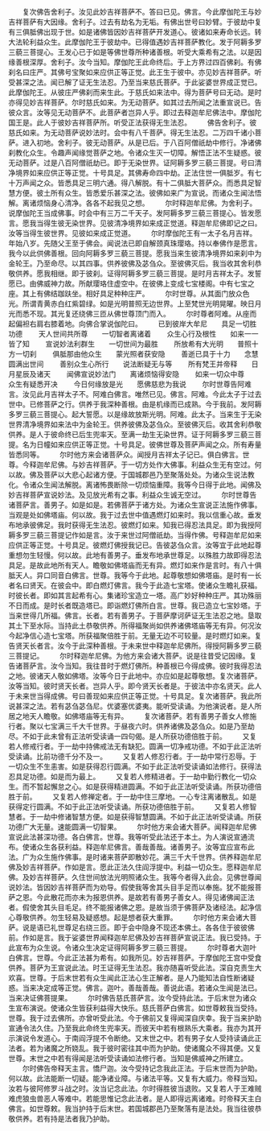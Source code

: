 <!-- { "loadSidebar": true } -->
　　复次佛告舍利子。汝见此妙吉祥菩萨不。答曰已见。佛言。今此摩伽陀王与妙吉祥菩萨有大因缘。舍利子。过去有劫名为无垢。有佛出世号曰妙臂。于彼劫中复有三俱胝佛出现于世。如是诸佛皆因妙吉祥菩萨开发道心。彼诸如来寿命长远。转大法轮利益众生。此摩伽陀王于彼劫中。已得值遇妙吉祥菩萨教化。发于阿耨多罗三藐三菩提心。王发心已于如是等佛世尊所种诸善根。听受大乘希有之法。以是因缘善根深厚。舍利子。汝今当知。摩伽陀王此命终后。于上方界过四百佛刹。有佛刹名曰庄严。其佛号宝聚如来应供正等正觉。此王生于彼中。亦见妙吉祥菩萨。听受甚深之法。闻已解了证无生法忍。乃至当来慈氏菩萨。于此娑婆世界成正觉已。此摩伽陀王。从彼庄严佛刹而来生此。于慈氏如来法中。得为菩萨号曰无动。是时亦得见妙吉祥菩萨。尔时慈氏如来。为无动菩萨。如其过去所闻之法重宣说已。告彼众言。汝等见无动菩萨不。此菩萨者岂异人乎。即过去释迦牟尼佛法中。摩伽陀国王是。此人于彼妙吉祥菩萨所。听受正法获得无生法忍。
　　佛告舍利子。彼慈氏如来。为无动菩萨说妙法时。会中有八千菩萨。得无生法忍。二万四千诸小菩萨。进入初地。舍利子。彼无动菩萨。从是已后。于八百阿僧祇劫中修行。净诸佛刹教化众生。令趣声闻缘觉菩萨之地。令诸众生灭一切障。解悟正法不生疑惑。彼无动菩萨。过是八百阿僧祇劫已。即于无染世界。证阿耨多罗三藐三菩提。号曰清净境界如来应供正等正觉。十号具足。其佛寿命四中劫。正法住世一俱胝岁。有七十万声闻之众。皆悉具足三明六通。得八解脱。有十二俱胝大菩萨众。而悉具足智慧方便。彼土所有众生。皆悉爱乐甚深之法。彼佛如来广为宣说。而诸众生闻法悟解。离诸烦恼身心清净。各各不起我见之想。
　　尔时释迦牟尼佛。为舍利子。说摩伽陀王当成佛事。时会中有三万二千天子。发阿耨多罗三藐三菩提心。皆发愿言。愿我当得生彼无染世界。见彼清净境界如来成正觉道。释迦牟尼佛即记之曰。汝等当得生彼世界。见彼如来成正觉道。
　　尔时摩伽陀王有一太子名月吉祥。年始八岁。先随父王至于佛会。闻说法已即自解颈真珠璎珞。持以奉佛作是愿言。我今以此供佛善根。回向阿耨多罗三藐三菩提。愿我当来生彼清净境界如来刹中为金轮王。乃至命尽。以其四事。供养彼佛及苾刍众。至彼佛灭后。我当收其舍利恭敬供养。愿我相继。即于彼刹。证得阿耨多罗三藐三菩提。是时月吉祥太子。发誓愿已。由佛威神力故。所献璎珞住虚空中。在彼佛上变成七宝楼阁。中有七宝之座。其上有佛结跏趺坐。相好具足种种庄严。
　　尔时世尊。从其面门放众色光。所谓青黄赤白红紫碧绿。如是光明普照无边世界。上至梵世光明晃曜。映日月光而悉不现。其光复还绕佛三匝从佛世尊顶门而入。
　　尔时尊者阿难。从座而起偏袒右肩右膝着地。向佛合掌说伽陀曰。
　　已到彼岸大牟尼　　具足一切胜功德
　　天人世间共所尊　　一切智者离诸着
　　众生心行及根性　　如来一一皆了知
　　宣说妙法利群生　　一切世间为最胜
　　所放希有大光明　　普照十方一切刹
　　俱胝那由他众生　　蒙光照者获安隐
　　善逝已具于十力　　念慧圆满出世间
　　善别众生心所行　　说法断疑无与等
　　所有梵王并帝释　　日月星辰及诸天
　　闻佛宣说妙法门　　离诸烦恼得安隐
　　如来一切众中尊　　众生有疑悉开决
　　今日何缘放是光　　愿佛慈悲为我说
　　尔时世尊告阿难言。汝见此月吉祥太子不。阿难白佛言。唯然已见。佛言。阿难。今此太子于过去世中。已修菩萨之行。供养于我深种善根。由是机缘而已成熟。今于我前。发阿耨多罗三藐三菩提心。起大誓愿。以是缘故放斯光明。阿难。此太子。当来生于无染世界清净境界如来法中为金轮王。供养彼佛及苾刍众。至彼佛灭后。收其舍利恭敬供养。是人于彼命终已后生兜率天。至满一劫生无染世界。证于阿耨多罗三藐三菩提。名为日幢如来应供正等正觉。十号具足。彼佛世尊及菩萨声闻之众。所有寿量皆悉同等。
　　尔时他方来会诸菩萨众。闻授月吉祥太子记已。俱白佛言。世尊。今释迦牟尼佛。与妙吉祥菩萨。于一切方处作大佛事。利益众生无有空过。何以故。佛及菩萨以大悲心起诸方便。于国城郡邑乃至聚落处处。为诸众生说法教化。令诸众生闻法解脱。离诸怖畏断除一切烦恼重障。我等今日得于此地。闻佛及妙吉祥菩萨宣说妙法。及见放光希有之事。利益众生诚无空过。
　　尔时世尊告诸菩萨言。善男子。如是如是。若佛菩萨于诸方处。为诸众生宣说正法施作佛事。当观是处如佛塔庙。何以故。我于过去世中值遇燃灯如来时。我以信重心故。垂发布地承彼佛足。我时获得无生法忍。彼燃灯如来。知我已得忍法具足。即为我授阿耨多罗三藐三菩提记作如是言。汝于来世过阿僧祇劫。当得作佛。号释迦牟尼如来应供正等正觉。十号具足。彼燃灯佛授我记已。告彼苾刍众言。汝等宜于此地起尊重想勿生轻慢。何以故。此地有善男子。垂发布地承世尊足。以殊胜力故即得忍法具足。是故此地所有天人。瞻敬如佛塔庙而无有异。燃灯如来作是言时。有八十俱胝天人。异口同音白佛言。世尊。我等今于此地。起尊敬想如佛塔庙。是时有一长者名曰贤天。在彼会中。即白燃灯佛言。我今于此造七宝塔。使诸众生瞻礼获福。时彼长者。即如其言起希有心。集诸珍宝造立一塔。高广妙好种种庄严。其功殊丽不日而成。是时长者既造塔已。即诣燃灯佛所白言。世尊。我已造立七宝妙塔。于当来世得几所福。佛言。长者。若有善男子。于菩萨摩诃萨证无生法忍之地。垦取其土下至水际。当持此土恭敬供养。所得福聚尚如供养诸佛塔庙等无有异。何况汝今起净信心造七宝塔。所获福聚倍胜于前。无量无边不可较量。是时燃灯如来。复告贤天长者言。汝今于此深种善根。于未来世中释迦牟尼佛所。得授阿耨多罗三藐三菩提记。
　　尔时释迦牟尼佛。为他方来会诸大菩萨。说是往昔受记因缘。复告诸菩萨言。汝今当知。我往昔时于燃灯佛所。种善根已今得成佛。彼时我得忍法之地。彼诸天人敬如佛塔。汝等今日于此地中。亦应如是起尊敬想。复次诸菩萨。汝等当知。彼时贤天长者。岂异人乎。即今贤天长者是。于彼法中亦名贤天。此人于未来世当得成佛。号曰善现如来应供正等正觉。十号具足。复次诸菩萨。我此所说甚深之法。若有苾刍苾刍尼。优婆塞优婆夷。能听受读诵。为他演说者。是人所居之地天人瞻敬。如佛塔庙等无有异。
　　复次诸菩萨。若有善男子善女人修施行者。聚以七宝满三千大千世界。于昼夜六时。供养诸佛及苾刍众。如是乃至劫尽。不如于此未曾有正法听受读诵一四句偈。是人所获功德倍胜于前。
　　又复若人修戒行者。于一劫中持佛戒法无有缺犯。圆满一切净戒功德。不如于此正法听受读诵。比前功德千分不及一。
　　又复若人修忍行者。于一劫中常行忍辱。于一切众生不生恚害。如是获得忍行圆满。不如于此正法听受读诵如法修行。获得法忍具足功德。如是而为最上。
　　又复若人修精进者。于一劫中勤行教化一切众生。而不暂起懈怠之心。如是获得精进圆满。不如于此正法听受读诵。所获功德倍胜于前。
　　又复若人修禅定者。于一劫中住三摩地。一心专注离诸散乱。如是获得定行圆满。不如于此正法听受读诵。所获功德倍胜于前。
　　又复若人修智慧者。于一劫中修诸智慧方便。如是获得智慧圆满。不如于此正法听受读诵。所获功德广大无量。速能圆满一切智果。
　　尔时他方来会诸大菩萨。闻释迦牟尼佛宣说此法甚深功德。各白佛言。世尊。我等听受此法还于本土。为人演说宣通流布。使诸众生各获利益。释迦牟尼佛言。善哉善哉。诸善男子。汝等宜应宣布此法。广为众生施作佛事。是时诸来菩萨即散妙花。满三千大千世界。供养释迦牟尼佛及妙吉祥菩萨。作如是言。愿此正法久住阎浮提中。利益一切众生。愿释迦牟尼佛。及妙吉祥菩萨。久住世间放法光明照诸众生。我等今者得入此会。见佛世尊闻说妙法。皆因妙吉祥菩萨而为劝导。假使我等舍其头目手足而以奉施。犹不能报菩萨之恩。今此散花而亦未为报恩供养。是故若有善男子善女人。得见诸佛闻正法者。假使舍其头目毛足。终不能报诸佛之恩。是故当须于佛菩萨及诸经法。起净信心尊敬供养。勿生轻易及疑惑想。起是想者获大重罪。
　　尔时他方来会诸大菩萨。说是语已礼世尊足右绕三匝。即于会中隐身不现还本佛土。各各住于彼彼佛前。作如是言。我于娑婆世界闻释迦牟尼佛及妙吉祥菩萨宣说正法。我已受持。于此宣布为众生说。令诸众生决定证得阿耨多罗三藐三菩提。
　　尔时尊者大迦叶白佛言。世尊。今此正法甚为希有。如我所见。妙吉祥菩萨。于摩伽陀王宫中受食供养。菩萨为王宣说此法。时王证得无生法忍。我亦随喜听受此法。深自克责生大欢喜。世尊。于后末世若有众生闻此正法心生正解者。是人乃能知法自性断诸疑惑。当来决定成等正觉。佛言。迦叶。善哉善哉。善说此语。若诸众生闻是法已。当来决证佛菩提果。
　　尔时佛告慈氏菩萨言。汝今受持此法。于后末世为诸众生宣布演说。使诸众生皆获利益得大快乐。慈氏菩萨白佛言。如世尊敕我当受持。世尊。我于过去佛所。亦曾听受此法。今于佛前又复得闻深自庆幸。我于当来护助宣通令法久住。乃至我此命终生兜率天。而彼天中若有根熟乐大乘者。我亦为其开示演说令发道心。于南阎浮提不令断绝。又末世之中。若有男子女人受持读诵此正法者。若为诸魔之所娆乱。我于彼时密往其中而为护助。使诸魔众不得其便。又复世尊。末世之中若有得闻是法听受读诵如法修行者。当知是佛威神之所建立。
　　尔时佛告帝释天主言。憍尸迦。汝今受持记念我此正法。于后末世而为护助。何以故。此法能断一切疑。能净诸业障。与诸法平等。又复有大威力。帝释当知。汝若与彼阿修罗斗战之时。汝当记念此法。尔时得胜彼当退败。又复若人于王难贼难虎狼虫兽恶人等难中。若能思惟记念此法者。是人即得远离诸难。时帝释天主白佛言。如世尊敕。我当护持于后末世。若国城郡邑乃至聚落有是法处。我当往彼恭敬供养。若有持是法者我乃护助。
